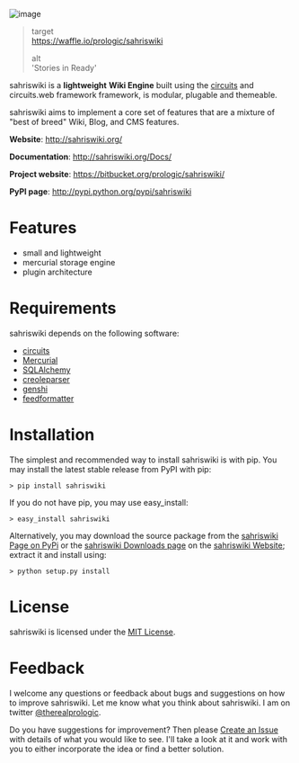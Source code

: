 ![image](https://badge.waffle.io/prologic/sahriswiki.png?label=ready&title=Ready)

> target  
> <https://waffle.io/prologic/sahriswiki>
>
> alt  
> 'Stories in Ready'
>
sahriswiki is a **lightweight** **Wiki Engine** built using the [circuits](https://bitbucket.org/prologic/circuits/) and circuits.web framework framework, is modular, plugable and themeable.

sahriswiki aims to implement a core set of features that are a mixture of "best of breed" Wiki, Blog, and CMS features.

**Website**: <http://sahriswiki.org/>

**Documentation**: <http://sahriswiki.org/Docs/>

**Project website**: <https://bitbucket.org/prologic/sahriswiki/>

**PyPI page**: <http://pypi.python.org/pypi/sahriswiki>

Features
========

-   small and lightweight
-   mercurial storage engine
-   plugin architecture

Requirements
============

sahriswiki depends on the following software:

-   [circuits](https://bitbucket.org/prologic/circuits/)
-   [Mercurial](http://mercurial.selenic.com/)
-   [SQLAlchemy](http://www.sqlalchemy.org/)
-   [creoleparser](http://code.google.com/p/creoleparser/)
-   [genshi](http://genshi.edgewall.org/)
-   [feedformatter](http://code.google.com/p/feedformatter/)

Installation
============

The simplest and recommended way to install sahriswiki is with pip. You may install the latest stable release from PyPI with pip:

    > pip install sahriswiki

If you do not have pip, you may use easy\_install:

    > easy_install sahriswiki

Alternatively, you may download the source package from the [sahriswiki Page on PyPi](http://pypi.python.org/pypi/sahriswiki) or the [sahriswiki Downloads page](https://bitbucket.org/prologic/sahriswiki/downloads) on the [sahriswiki Website](http://sahriswiki.org/); extract it and install using:

    > python setup.py install

License
=======

sahriswiki is licensed under the [MIT License](http://www.opensource.org/licenses/mit-license.php).

Feedback
========

I welcome any questions or feedback about bugs and suggestions on how to improve sahriswiki. Let me know what you think about sahriswiki. I am on twitter [@therealprologic](http://twitter.com/therealprologic).

Do you have suggestions for improvement? Then please [Create an Issue](https://bitbucket.org/prologic/sahriswiki/issue/new) with details of what you would like to see. I'll take a look at it and work with you to either incorporate the idea or find a better solution.
